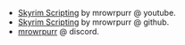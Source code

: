 
- [Skyrim Scripting](https://www.youtube.com/SkyrimScripting) by mrowrpurr @ youtube.
- [Skyrim Scripting](https://github.com/SkyrimScripting) by mrowrpurr @ github.
- [mrowrpurr](https://discord.com/invite/d96UKrKead) @ discord.